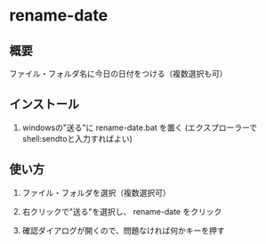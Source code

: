# rename-date

## 概要
ファイル・フォルダ名に今日の日付をつける（複数選択も可）

## インストール
1. windowsの"送る"に rename-date.bat を置く
    (エクスプローラーでshell:sendtoと入力すればよい)

## 使い方
1. ファイル・フォルダを選択（複数選択可）

2. 右クリックで"送る"を選択し、 rename-date をクリック

3. 確認ダイアログが開くので、問題なければ何かキーを押す
